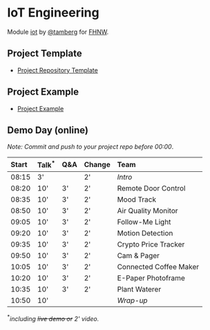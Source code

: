 # IoT Engineering
Module [iot](https://www.fhnw.ch/de/studium/module/9280188) by [@tamberg](https://twitter.com/tamberg) for [FHNW](https://www.fhnw.ch/).

## Project Template
- [Project Repository Template](../../../../fhnw-iot-project)

## Project Example
- [Project Example](https://github.com/tamberg/fhnw-iot-project-example)

## Demo Day (online)

*Note: Commit and push to your project repo before 00:00*.

Start|Talk<sup>*</sup>|Q&A|Change|Team
:---|:---|:---|:---|:---
08:15|3'||2'|_Intro_
08:20|10'|3'|2'|Remote Door Control
08:35|10'|3'|2'|Mood Track
08:50|10'|3'|2'|Air Quality Monitor
09:05|10'|3'|2'|Follow-Me Light
09:20|10'|3'|2'|Motion Detection
09:35|10'|3'|2'|Crypto Price Tracker
09:50|10'|3'|2'|Cam & Pager
10:05|10'|3'|2'|Connected Coffee Maker
10:20|10'|3'|2'|E-Paper Photoframe
10:35|10'|3'|2'|Plant Waterer
10:50|10'|||_Wrap-up_

<sup>*</sup>*including <s>live demo or</s> 2' video.*
